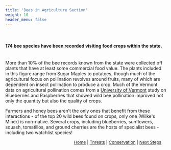 ```yaml
---
title: 'Bees in Agriculture Section'
weight: 10
header_menu: false
---
```

<br>
<div class="lead">

<h4>
174 bee species have been recorded visiting food crops within the state.
</h4>
</div>
<br>
More than 10% of the bee records known from the state were collected off plants that have at least some commercial food value. The plants included in this figure range from Sugar Maples to potatoes, though much of the agricultural focus on pollination revolves around fruits, many of which are dependent on insect pollination to produce a crop. Much of the Vermont data on agricultural pollination comes from a <a href="https://www.sciencedirect.com/science/article/abs/pii/S0167880918304419" target="blank_">University of Vermont</a> study on Blueberries and Raspberries that showed wild bee pollination improved not only the quantity but also the quality of crops. 

Farmers and honey bees aren’t the only ones that benefit from these interactions - of the top 20 wild bees found on crops, only one (Wilke's Miner) is non-native. Several crops, including blueberries, sunflowers, squash, tomatillos, and ground cherries are the hosts of specialist bees - including two watchlist species!


<p style="font-size: 10pt; text-align: right; margin-right: 3%"><a href="https://vtecostudies.github.io/SoBees_LandingPage/">Home</a> | <a href="https://vtecostudies.github.io/SoBees_Threats/">Threats</a> | <a href="https://vtecostudies.github.io/SoBees_Conservation/">Conservation</a> | <a href="https://vtecostudies.github.io/SoBees_Next_Steps/">Next Steps</a></p>
